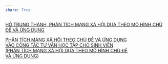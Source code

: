 ```yaml
---
share: True
---
```

[HỒ TRUNG THÀNH, PHÂN TÍCH MẠNG XÃ HỘI DỰA THEO MÔ HÌNH CHỦ ĐỀ VÀ ỨNG DỤNG](https://sdh.uit.edu.vn/sites/default/files/201711/3_-_tom_tat_luan_an_-_ho_trung_thanh_-_20112017.pdf)

[PHÂN TÍCH MẠNG XÃ HỘI THEO CHỦ ĐỀ VÀ ỨNG DỤNG  
VÀO CÔNG TÁC TƯ VẤN HỌC TẬP CHO SINH VIÊN  
(PHÂN TÍCH MẠNG XÃ HỘI DỰA THEO MÔ HÌNH CHỦ ĐỀ  
VÀ ỨNG DỤNG)](https://sdh.uit.edu.vn/sites/default/files/201510/slide_bao_cao_hoc_thuat_-_lan_1_-_ho_trung_thanh.pdf)